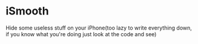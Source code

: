 # iSmooth
Hide some useless stuff on your iPhone(too lazy to write everything down, if you know what you're doing just look at the code and see)
